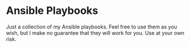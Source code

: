 # Ansible Playbooks
Just a collection of my Ansible playbooks. Feel free to use them as you wish, but I make no guarantee that they will work for you. Use at your own risk.
